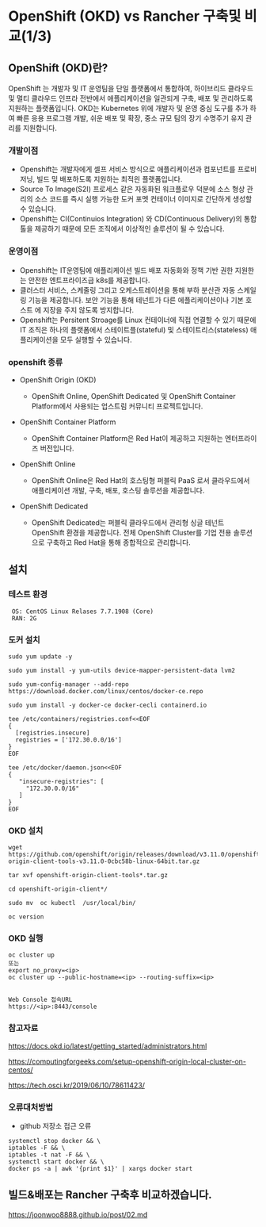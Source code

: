 <!-- 1. OpenShift OKD, Rancher -->

# OpenShift (OKD) vs Rancher 구축및 비교(1/3)


## OpenShift (OKD)란?

OpenShift 는 개발자 및 IT 운영팀을 단일 플랫폼에서 통합하여, 하이브리드 클라우드 및 멀티 클라우드 인프라 전반에서 애플리케이션을 일관되게 구축, 배포 및 관리하도록 지원하는 플랫폼입니다.
OKD는 Kubernetes 위에 개발자 및 운영 중심 도구를 추가 하여 빠른 응용 프로그램 개발, 쉬운 배포 및 확장, 중소 규모 팀의 장기 수명주기 유지 관리를 지원합니다.

### 개발이점

 - Openshift는 개발자에게 셀프 서비스 방식으로 애플리케이션과 컴포넌트를 프로비저닝, 빌드 및 배포하도록 지원하는 최적읜 플랫폼입니다.
 - Source To Image(S2I) 프로세스 같은 자동화된 워크플로우 덕분에 소스 형상 관리의 소스 코드를 즉시 실행 가능한 도커 포멧 컨테이너 이미지로 간단하게 생성할 수 있습니다.
 - Openshift는 CI(Continuios Integration) 와 CD(Continuous Delivery)의 통합 톨을 제공하기 때문에 모든 조직에서 이상적인 솔루션이 될 수 있습니다.
 
### 운영이점

 - Openshift는 IT운영팀에 애플리케이션 빌드 배포 자동화와 정책 기반 권한 지원한는 안전한 엔트프라이즈급 k8s를 제공합니다.
 - 클러스터 서비스, 스케줄링 그리고 오케스트레이션을 통해 부하 분산관 자동 스케일링 기능을 제공합니다. 보안 기능을 통해 테넌트가 다른 에플리케이션이나 기본 호스트 에 지장을 주지 않도록 방지합니다.
 - Openshift는 Persitent Stroage를 Linux 컨테이너에 직접 연결할 수 있기 때문에 IT 조직은 하나의 플랫폼에서 스테이트플(stateful) 및 스테이트리스(stateless) 애플리케이션을 모두 실행할 수 있습니다.

### openshift 종류

- OpenShift Origin (OKD)
  - OpenShift Online, OpenShift Dedicated 및 OpenShift Container Platform에서 사용되는 업스트림 커뮤니티 프로젝트입니다.

- OpenShift Container Platform
  - OpenShift Container Platform은 Red Hat이 제공하고 지원하는 엔터프라이즈 버전입니다.

- OpenShift Online
  - OpenShift Online은 Red Hat의 호스팅형 퍼블릭 PaaS 로서 클라우드에서 애플리케이션 개발, 구축, 배포, 호스팅 솔루션을 제공합니다.

- OpenShift Dedicated
  - OpenShift Dedicated는 퍼블릭 클라우드에서 관리형 싱글 테넌트 OpenShift 환경을 제공합니다. 전체 OpenShift Cluster를 기업 전용 솔루션으로 구축하고 Red Hat을 통해 종합적으로 관리합니다.


## 설치

### 테스트 환경

```
 OS: CentOS Linux Relases 7.7.1908 (Core)
 RAN: 2G
```


### 도커 설치

```
sudo yum update -y

sudo yum install -y yum-utils device-mapper-persistent-data lvm2

sudo yum-config-manager --add-repo https://download.docker.com/linux/centos/docker-ce.repo

sudo yum install -y docker-ce docker-cecli containerd.io

tee /etc/containers/registries.conf<<EOF
{
  [registries.insecure]
  registries = ['172.30.0.0/16']
}
EOF

tee /etc/docker/daemon.json<<EOF
{
   "insecure-registries": [
     "172.30.0.0/16"
   ]
}
EOF
```


### OKD 설치

```
wget https://github.com/openshift/origin/releases/download/v3.11.0/openshift-origin-client-tools-v3.11.0-0cbc58b-linux-64bit.tar.gz

tar xvf openshift-origin-client-tools*.tar.gz

cd openshift-origin-client*/

sudo mv  oc kubectl  /usr/local/bin/

oc version
```


### OKD 실행

```
oc cluster up 
또는
export no_proxy=<ip>
oc cluster up --public-hostname=<ip> --routing-suffix=<ip>


Web Console 접속URL
https://<ip>:8443/console
```


### 참고자료

https://docs.okd.io/latest/getting_started/administrators.html

https://computingforgeeks.com/setup-openshift-origin-local-cluster-on-centos/

https://tech.osci.kr/2019/06/10/78611423/


### 오류대처방법

- github 저장소 접근 오류

```
systemctl stop docker && \
iptables -F && \
iptables -t nat -F && \
systemctl start docker && \
docker ps -a | awk '{print $1}' | xargs docker start
```



## 빌드&배포는 Rancher 구축후 비교하겠습니다.
https://joonwoo8888.github.io/post/02.md


